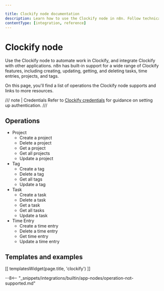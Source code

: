 ```yaml
---

title: Clockify node documentation
description: Learn how to use the Clockify node in n8n. Follow technical documentation to integrate Clockify node into your workflows.
contentType: [integration, reference]
---
```


# Clockify node

Use the Clockify node to automate work in Clockify, and integrate Clockify with other applications. n8n has built-in support for a wide range of Clockify features, including creating, updating, getting, and deleting tasks, time entries, projects, and tags.

On this page, you'll find a list of operations the Clockify node supports and links to more resources.

/// note | Credentials
Refer to [Clockify credentials](/integrations/builtin/credentials/clockify.md) for guidance on setting up authentication. 
///

## Operations

* Project
    * Create a project
    * Delete a project
    * Get a project
    * Get all projects
    * Update a project
* Tag
    * Create a tag
    * Delete a tag
    * Get all tags
    * Update a tag
* Task
    * Create a task
    * Delete a task
    * Get a task
    * Get all tasks
    * Update a task
* Time Entry
    * Create a time entry
    * Delete a time entry
    * Get time entry
    * Update a time entry

## Templates and examples

<!-- see https://www.notion.so/n8n/Pull-in-templates-for-the-integrations-pages-37c716837b804d30a33b47475f6e3780 -->
[[ templatesWidget(page.title, 'clockify') ]]

--8<-- "_snippets/integrations/builtin/app-nodes/operation-not-supported.md"

